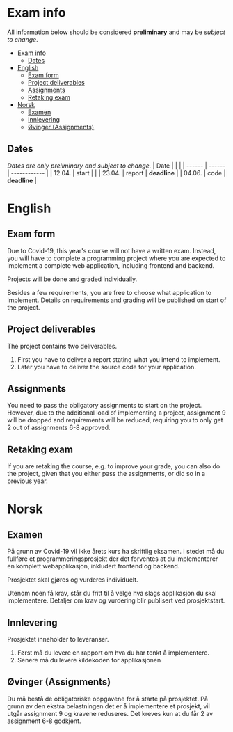 # Exam info 
All information below should be considered **preliminary** and may be *subject to change*.

- [Exam info](#exam-info)
  - [Dates](#dates)
- [English](#english)
  - [Exam form](#exam-form)
  - [Project deliverables](#project-deliverables)
  - [Assignments](#assignments)
  - [Retaking exam](#retaking-exam)
- [Norsk](#norsk)
  - [Examen](#examen)
  - [Innlevering](#innlevering)
  - [Øvinger (Assignments)](#øvinger-assignments)


## Dates
*Dates are only preliminary and subject to change.*
| Date   |        |              |
| ------ | ------ | ------------ |
| 12.04. | start  |              |
| 23.04. | report | **deadline** |
| 04.06. | code   | **deadline** |

# English

## Exam form
Due to Covid-19, this year's course will not have a written exam.
Instead, you will have to complete a programming project where you are expected to implement a complete web application, including frontend and backend. 

Projects will be done and graded individually.

Besides a few requirements, you are free to choose what application to implement. 
Details on requirements and grading will be published on start of the project. 

## Project deliverables
The project contains two deliverables. 
1. First you have to deliver a report stating what you intend to implement.
2. Later you have to deliver the source code for your application.

## Assignments
You need to pass the obligatory assignments to start on the project.
However, due to the additional load of implementing a project, assignment 9 will be dropped and requirements will be reduced, requiring you to only get 2 out of assignments 6-8 approved.

## Retaking exam
If you are retaking the course, e.g. to improve your grade, you can also do the project, given that you either pass the assignments, or did so in a previous year.

# Norsk

## Examen
På grunn av Covid-19 vil ikke årets kurs ha skriftlig eksamen.
I stedet må du fullføre et programmeringsprosjekt der det forventes at du implementerer en komplett webapplikasjon, inkludert frontend og backend.

Prosjektet skal gjøres og vurderes individuelt.

Utenom noen få krav, står du fritt til å velge hva slags applikasjon du skal implementere.
Detaljer om krav og vurdering blir publisert ved prosjektstart.

## Innlevering
Prosjektet inneholder to leveranser.
1. Først må du levere en rapport om hva du har tenkt å implementere.
2. Senere må du levere kildekoden for applikasjonen

## Øvinger (Assignments)
Du må bestå de obligatoriske oppgavene for å starte på prosjektet.
På grunn av den ekstra belastningen det er å implementere et prosjekt, vil utgår assignment 9 og kravene reduseres. Det kreves kun at du får 2 av assignment 6-8 godkjent.